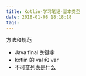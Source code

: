 ```yaml
---
title: Kotlin-学习笔记-基本类型
date: 2018-01-08 18:18:18
tags:
---
```


方法和规范

- Java final 关键字
- kotlin 的 val 和 var
- 不可变列表是什么

